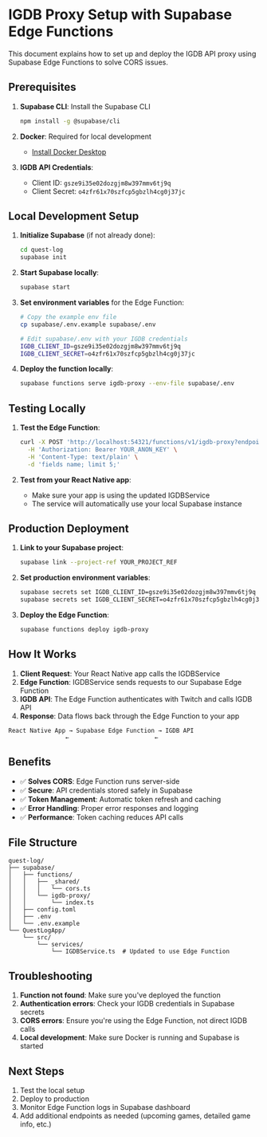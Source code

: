 # IGDB Proxy Setup with Supabase Edge Functions

This document explains how to set up and deploy the IGDB API proxy using Supabase Edge Functions to solve CORS issues.

## Prerequisites

1. **Supabase CLI**: Install the Supabase CLI
   ```bash
   npm install -g @supabase/cli
   ```

2. **Docker**: Required for local development
   - [Install Docker Desktop](https://www.docker.com/products/docker-desktop/)

3. **IGDB API Credentials**: 
   - Client ID: `gsze9i35e02dozgjm8w397mmv6tj9q`
   - Client Secret: `o4zfr61x70szfcp5gbzlh4cg0j37jc`

## Local Development Setup

1. **Initialize Supabase** (if not already done):
   ```bash
   cd quest-log
   supabase init
   ```

2. **Start Supabase locally**:
   ```bash
   supabase start
   ```

3. **Set environment variables** for the Edge Function:
   ```bash
   # Copy the example env file
   cp supabase/.env.example supabase/.env
   
   # Edit supabase/.env with your IGDB credentials
   IGDB_CLIENT_ID=gsze9i35e02dozgjm8w397mmv6tj9q
   IGDB_CLIENT_SECRET=o4zfr61x70szfcp5gbzlh4cg0j37jc
   ```

4. **Deploy the function locally**:
   ```bash
   supabase functions serve igdb-proxy --env-file supabase/.env
   ```

## Testing Locally

1. **Test the Edge Function**:
   ```bash
   curl -X POST 'http://localhost:54321/functions/v1/igdb-proxy?endpoint=games' \
     -H 'Authorization: Bearer YOUR_ANON_KEY' \
     -H 'Content-Type: text/plain' \
     -d 'fields name; limit 5;'
   ```

2. **Test from your React Native app**:
   - Make sure your app is using the updated IGDBService
   - The service will automatically use your local Supabase instance

## Production Deployment

1. **Link to your Supabase project**:
   ```bash
   supabase link --project-ref YOUR_PROJECT_REF
   ```

2. **Set production environment variables**:
   ```bash
   supabase secrets set IGDB_CLIENT_ID=gsze9i35e02dozgjm8w397mmv6tj9q
   supabase secrets set IGDB_CLIENT_SECRET=o4zfr61x70szfcp5gbzlh4cg0j37jc
   ```

3. **Deploy the Edge Function**:
   ```bash
   supabase functions deploy igdb-proxy
   ```

## How It Works

1. **Client Request**: Your React Native app calls the IGDBService
2. **Edge Function**: IGDBService sends requests to our Supabase Edge Function
3. **IGDB API**: The Edge Function authenticates with Twitch and calls IGDB API
4. **Response**: Data flows back through the Edge Function to your app

```
React Native App → Supabase Edge Function → IGDB API
                ←                        ←
```

## Benefits

- ✅ **Solves CORS**: Edge Function runs server-side
- ✅ **Secure**: API credentials stored safely in Supabase
- ✅ **Token Management**: Automatic token refresh and caching
- ✅ **Error Handling**: Proper error responses and logging
- ✅ **Performance**: Token caching reduces API calls

## File Structure

```
quest-log/
├── supabase/
│   ├── functions/
│   │   ├── _shared/
│   │   │   └── cors.ts
│   │   └── igdb-proxy/
│   │       └── index.ts
│   ├── config.toml
│   ├── .env
│   └── .env.example
└── QuestLogApp/
    └── src/
        └── services/
            └── IGDBService.ts  # Updated to use Edge Function
```

## Troubleshooting

1. **Function not found**: Make sure you've deployed the function
2. **Authentication errors**: Check your IGDB credentials in Supabase secrets
3. **CORS errors**: Ensure you're using the Edge Function, not direct IGDB calls
4. **Local development**: Make sure Docker is running and Supabase is started

## Next Steps

1. Test the local setup
2. Deploy to production
3. Monitor Edge Function logs in Supabase dashboard
4. Add additional endpoints as needed (upcoming games, detailed game info, etc.)